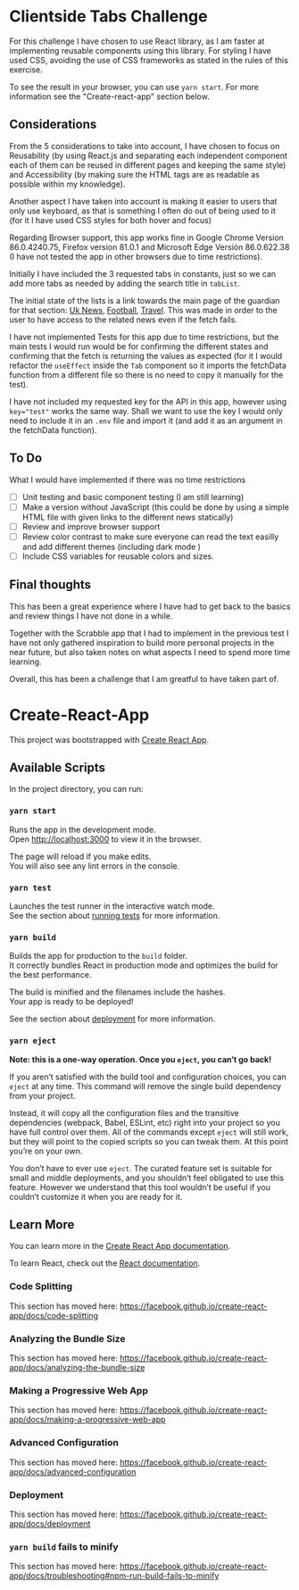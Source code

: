 # Clientside Tabs Challenge

For this challenge I have chosen to use React library, as I am faster at implementing reusable components using this library. For styling I have used CSS, avoiding the use of CSS frameworks as stated in the rules of this exercise.

To see the result in your browser, you can use `yarn start`. For more information see the "Create-react-app" section below.

## Considerations

From the 5 considerations to take into account, I have chosen to focus on Reusability (by using React.js and separating each independent component each of them can be reused in different pages and keeping the same style) and Accessibility (by making sure the HTML tags are as readable as possible within my knowledge).

Another aspect I have taken into account is making it easier to users that only use keyboard, as that is something I often do out of being used to it (for it I have used CSS styles for both hover and focus)

Regarding Browser support, this app works fine in Google Chrome Version 86.0.4240.75, Firefox version 81.0.1 and Microsoft Edge Versión 86.0.622.38 (I have not tested the app in other browsers due to time restrictions).

Initially I have included the 3 requested tabs in constants, just so we can add more tabs as needed by adding the search title in `tabList`.

The initial state of the lists is a link towards the main page of the guardian for that section: [Uk News](https://www.theguardian.com/uk-news), [Football](https://www.theguardian.com/football), [Travel](https://www.theguardian.com/uk/travel). This was made in order to the user to have access to the related news even if the fetch fails.

I have not implemented Tests for this app due to time restrictions, but the main tests I would run would be for confirming the different states and confirming that the fetch is returning the values as expected (for it I would refactor the `useEffect` inside the `Tab` component so it imports the fetchData function from a different file so there is no need to copy it manually for the test).

I have not included my requested key for the API in this app, however using `key="test"` works the same way. Shall we want to use the key I would only need to include it in an `.env` file and import it (and add it as an argument in the fetchData function).

## To Do

What I would have implemented if there was no time restrictions

- [ ] Unit testing and basic component testing (I am still learning)
- [ ] Make a version without JavaScript (this could be done by using a simple HTML file with given links to the different news statically)
- [ ] Review and improve browser support
- [ ] Review color contrast to make sure everyone can read the text easilly and add different themes (including dark mode )
- [ ] Include CSS variables for reusable colors and sizes.

## Final thoughts

This has been a great experience where I have had to get back to the basics and review things I have not done in a while.

Together with the Scrabble app that I had to implement in the previous test I have not only gathered inspiration to build more personal projects in the near future, but also taken notes on what aspects I need to spend more time learning.

Overall, this has been a challenge that I am greatful to have taken part of.

# Create-React-App

This project was bootstrapped with [Create React App](https://github.com/facebook/create-react-app).

## Available Scripts

In the project directory, you can run:

### `yarn start`

Runs the app in the development mode.<br />
Open [http://localhost:3000](http://localhost:3000) to view it in the browser.

The page will reload if you make edits.<br />
You will also see any lint errors in the console.

### `yarn test`

Launches the test runner in the interactive watch mode.<br />
See the section about [running tests](https://facebook.github.io/create-react-app/docs/running-tests) for more information.

### `yarn build`

Builds the app for production to the `build` folder.<br />
It correctly bundles React in production mode and optimizes the build for the best performance.

The build is minified and the filenames include the hashes.<br />
Your app is ready to be deployed!

See the section about [deployment](https://facebook.github.io/create-react-app/docs/deployment) for more information.

### `yarn eject`

**Note: this is a one-way operation. Once you `eject`, you can’t go back!**

If you aren’t satisfied with the build tool and configuration choices, you can `eject` at any time. This command will remove the single build dependency from your project.

Instead, it will copy all the configuration files and the transitive dependencies (webpack, Babel, ESLint, etc) right into your project so you have full control over them. All of the commands except `eject` will still work, but they will point to the copied scripts so you can tweak them. At this point you’re on your own.

You don’t have to ever use `eject`. The curated feature set is suitable for small and middle deployments, and you shouldn’t feel obligated to use this feature. However we understand that this tool wouldn’t be useful if you couldn’t customize it when you are ready for it.

## Learn More

You can learn more in the [Create React App documentation](https://facebook.github.io/create-react-app/docs/getting-started).

To learn React, check out the [React documentation](https://reactjs.org/).

### Code Splitting

This section has moved here: https://facebook.github.io/create-react-app/docs/code-splitting

### Analyzing the Bundle Size

This section has moved here: https://facebook.github.io/create-react-app/docs/analyzing-the-bundle-size

### Making a Progressive Web App

This section has moved here: https://facebook.github.io/create-react-app/docs/making-a-progressive-web-app

### Advanced Configuration

This section has moved here: https://facebook.github.io/create-react-app/docs/advanced-configuration

### Deployment

This section has moved here: https://facebook.github.io/create-react-app/docs/deployment

### `yarn build` fails to minify

This section has moved here: https://facebook.github.io/create-react-app/docs/troubleshooting#npm-run-build-fails-to-minify
